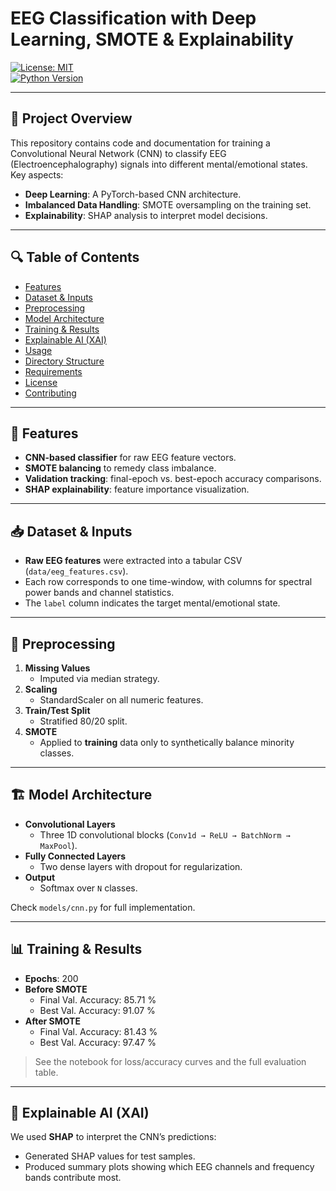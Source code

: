 # EEG Classification with Deep Learning, SMOTE & Explainability

[![License: MIT](https://img.shields.io/badge/License-MIT-blue.svg)](LICENSE)  
[![Python Version](https://img.shields.io/badge/python-3.8%2B-brightgreen.svg)](https://www.python.org/)

---

## 📄 Project Overview

This repository contains code and documentation for training a Convolutional Neural Network (CNN) to classify EEG (Electroencephalography) signals into different mental/emotional states. Key aspects:

- **Deep Learning**: A PyTorch-based CNN architecture.  
- **Imbalanced Data Handling**: SMOTE oversampling on the training set.  
- **Explainability**: SHAP analysis to interpret model decisions.  

---

## 🔍 Table of Contents

- [Features](#-features)  
- [Dataset & Inputs](#-dataset--inputs)  
- [Preprocessing](#-preprocessing)  
- [Model Architecture](#-model-architecture)  
- [Training & Results](#-training--results)  
- [Explainable AI (XAI)](#-explainable-ai-xai)  
- [Usage](#-usage)  
- [Directory Structure](#-directory-structure)  
- [Requirements](#-requirements)  
- [License](#-license)  
- [Contributing](#-contributing)  

---

## 🚀 Features

- **CNN-based classifier** for raw EEG feature vectors.  
- **SMOTE balancing** to remedy class imbalance.  
- **Validation tracking**: final-epoch vs. best-epoch accuracy comparisons.  
- **SHAP explainability**: feature importance visualization.  

---

## 📥 Dataset & Inputs

- **Raw EEG features** were extracted into a tabular CSV (`data/eeg_features.csv`).  
- Each row corresponds to one time-window, with columns for spectral power bands and channel statistics.  
- The `label` column indicates the target mental/emotional state.

---

## 🧹 Preprocessing

1. **Missing Values**  
   - Imputed via median strategy.  
2. **Scaling**  
   - StandardScaler on all numeric features.  
3. **Train/Test Split**  
   - Stratified 80/20 split.  
4. **SMOTE**  
   - Applied to **training** data only to synthetically balance minority classes.

---

## 🏗️ Model Architecture

- **Convolutional Layers**  
  - Three 1D convolutional blocks (`Conv1d → ReLU → BatchNorm → MaxPool`).  
- **Fully Connected Layers**  
  - Two dense layers with dropout for regularization.  
- **Output**  
  - Softmax over `N` classes.  

Check `models/cnn.py` for full implementation.

---

## 📊 Training & Results

- **Epochs**: 200  
- **Before SMOTE**  
  - Final Val. Accuracy: 85.71 %  
  - Best Val. Accuracy: 91.07 %  
- **After SMOTE**  
  - Final Val. Accuracy: 81.43 %  
  - Best Val. Accuracy: 97.47 %  

> See the notebook for loss/accuracy curves and the full evaluation table.

---

## 🧠 Explainable AI (XAI)

We used **SHAP** to interpret the CNN’s predictions:

- Generated SHAP values for test samples.  
- Produced summary plots showing which EEG channels and frequency bands contribute most.  



